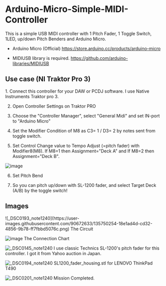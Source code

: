 # Arduino-Micro-Simple-MIDI-Controller

This is a simple USB MIDI controller with 1 Pitch Fader, 1 Toggle Switch, 1LED, up/down Pitch Benders and Arduino Micro.

- Arduino Micro (Official)
https://store.arduino.cc/products/arduino-micro

- MIDIUSB library is required.
https://github.com/arduino-libraries/MIDIUSB

<h2>Use case (NI Traktor Pro 3)</h2>
1. Connect this controller for your DAW or PCDJ software. I use Native Instruments Traktor pro 3.

2. Open Controller Settings on Traktor PRO

3. Choose the "Controller Manager", select "General Midi" and set IN-port to "Arduino Micro"

4. Set the Modifier Condition of M8 as C3= 1 / D3= 2 by notes sent from toggle switch.

5. Set Control Change value to Tempo Adjust (=pitch fader) with Modifier8(M8). If M8=1 then Assignment="Deck A" and If M8=2 then Assignment="Deck B".

![image](https://user-images.githubusercontent.com/90672633/133881995-55ecfdb2-9e8d-4911-8a8c-e6558d207940.png)

6. Set Pitch Bend

7. So you can pitch up/down with SL-1200 fader, and select Target Deck (A/B) by the toggle switch!


<h2>Images</h2>
![_DSC0193_note1240](https://user-images.githubusercontent.com/90672633/135750254-18e1ad4d-cd32-4856-9b78-ff7fbbd5076c.png)
The Circuit

![image](https://user-images.githubusercontent.com/90672633/135750316-cababafb-a1ab-40b3-ba5e-fc20f714d0f0.png)
The Connection Chart

![_DSC0145_note1240](https://user-images.githubusercontent.com/90672633/133880514-f1708564-df05-4910-871c-7db03b5481d5.png)
I use classic Technics SL-1200's pitch fader for this controller. I got it from Yahoo auction in Japan.

![_DSC0194_note1240](https://user-images.githubusercontent.com/90672633/135750390-ed0f297f-213b-4c8c-bb6c-e03de960f1b2.png)
SL1200_fader_housing.stl for LENOVO ThinkPad T490

![_DSC0201_note1240](https://user-images.githubusercontent.com/90672633/135750456-e8f8f67a-c00a-45d7-94b0-23ea6fc4d448.png)
Mission Completed.
